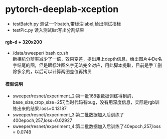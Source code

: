 # pytorch-deeplab-xception
- testBatch.py 测试一个batch,带标注label,给出测试指标  
- testPic.py 读入测试list写出分割结果  
#### rgb-d + 320x200  
- /data/sweeper/ bash cp.sh  
  新相机分辨率减少了一倍，效果变差，提出用上depth信息，给出图片中De名字结尾的图，但是跟标注图名字无法完全对应，用此脚本提取，目前是手工删除多余的，以后可以计算两图差值再拷贝
#### 模型说明
- sweeper/resnet/experiment_2:第一批168张数据训练得到的，base_size,crop_size=257,当时代码有bug，没有用深度信息，实际是rgb训练出来的结果.loss=0.13187
- sweeper/resnet/experiment_3:第二批数据加入后训练了400epoch,257,loss=0.02927
- sweeper/resnet/experiment_4:第二批数据加入后训练了40epoch,257,loss = 0.0748
